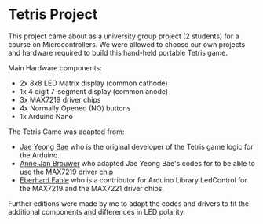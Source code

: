 # Tetris Project 

This project came about as a university group project (2 students) for a course on Microcontrollers. We were allowed to choose our own projects and hardware required to build this hand-held portable Tetris game.

Main Hardware components:

- 2x 8x8 LED Matrix display (common cathode)
- 1x 4 digit 7-segment display (common anode)
- 3x MAX7219 driver chips
- 4x Normally Opened (NO) buttons
- 1x Arduino Nano

The Tetris Game was adapted from:

* [Jae Yeong Bae](jocker.tistory.com)  who is the original developer of the Tetris game logic for the Arduino.
* [Anne Jan Brouwer](https://github.com/IJHack/tetris) who adapted Jae Yeong Bae's codes for to be able to use the MAX7219 driver chip
* [Eberhard Fahle](https://www.arduinolibraries.info/libraries/led-control) who is a contributor for Arduino Library LedControl for the MAX7219 and the MAX7221 driver chips.

Further editions were made by me to adapt the codes and drivers to fit the additional components and differences in LED polarity.

